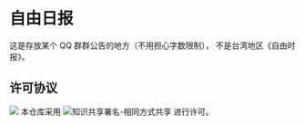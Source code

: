 # 自由日报
这是存放某个 QQ 群群公告的地方（不用担心字数限制），
不是台湾地区《自由时报》。
## 许可协议
![](https://licensebuttons.net/l/by-sa/4.0/88x31.png)
本仓库采用 ![知识共享署名-相同方式共享](https://creativecommons.org/licenses/by-sa/4.0) 进行许可。
